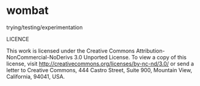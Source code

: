 wombat
======

trying/testing/experimentation

LICENCE

This work is licensed under the Creative Commons Attribution-NonCommercial-NoDerivs 3.0 Unported License.
To view a copy of this license, visit http://creativecommons.org/licenses/by-nc-nd/3.0/ or send a letter to Creative Commons,
444 Castro Street, Suite 900, Mountain View, California, 94041, USA.
